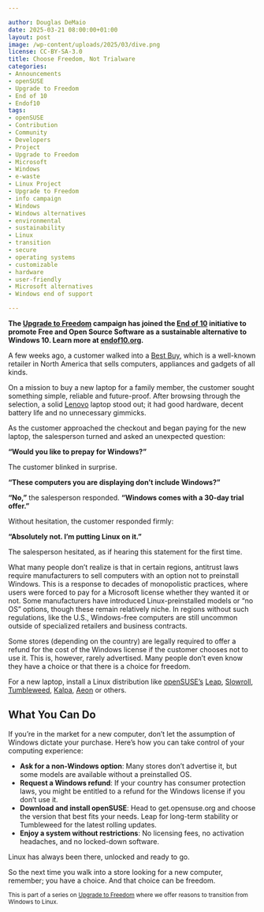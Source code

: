 ```yaml
---

author: Douglas DeMaio
date: 2025-03-21 08:00:00+01:00
layout: post
image: /wp-content/uploads/2025/03/dive.png
license: CC-BY-SA-3.0
title: Choose Freedom, Not Trialware
categories:
- Announcements
- openSUSE
- Upgrade to Freedom
- End of 10
- Endof10
tags:
- openSUSE
- Contribution
- Community
- Developers
- Project
- Upgrade to Freedom
- Microsoft
- Windows
- e-waste
- Linux Project
- Upgrade to Freedom 
- info campaign
- Windows
- Windows alternatives
- environmental 
- sustainability
- Linux 
- transition
- secure 
- operating systems 
- customizable 
- hardware
- user-friendly 
- Microsoft alternatives
- Windows end of support

---
```


**The [Upgrade to Freedom](https://news.opensuse.org/category/upgrade-to-freedom) campaign has joined the [End of 10](https://endof10.org) initiative to promote Free and Open Source Software as a sustainable alternative to Windows 10. Learn more at [endof10.org](https://endof10.org).**

A few weeks ago, a customer walked into a [Best Buy](https://www.bestbuy.com/), which is a well-known retailer in North America that sells computers, appliances and gadgets of all kinds.

On a mission to buy a new laptop for a family member, the customer sought something simple, reliable and future-proof. After browsing through the selection, a solid [Lenovo](https://www.lenovo.com) laptop stood out; it had good hardware, decent battery life and no unnecessary gimmicks.

As the customer approached the checkout and began paying for the new laptop, the salesperson turned and asked an unexpected question:

**“Would you like to prepay for Windows?”**

The customer blinked in surprise.

**“These computers you are displaying don’t include Windows?”**

**“No,”** the salesperson responded. **“Windows comes with a 30-day trial offer.”**

Without hesitation, the customer responded firmly:

**“Absolutely not. I’m putting Linux on it.”**

The salesperson hesitated, as if hearing this statement for the first time.

What many people don’t realize is that in certain regions, antitrust laws require manufacturers to sell computers with an option not to preinstall Windows. This is a response to decades of monopolistic practices, where users were forced to pay for a Microsoft license whether they wanted it or not. Some manufacturers have introduced Linux-preinstalled models or “no OS” options, though these remain relatively niche. In regions without such regulations, like the U.S., Windows-free computers are still uncommon outside of specialized retailers and business contracts.

Some stores (depending on the country) are legally required to offer a refund for the cost of the Windows license if the customer chooses not to use it. This is, however, rarely advertised. Many people don’t even know they have a choice or that there is a choice for freedom.

For a new laptop, install a Linux distribution like [openSUSE’s](https://get.opensuse.org/) [Leap](https://get.opensuse.org/leap/), [Slowroll](https://en.opensuse.org/Portal:Slowroll), [Tumbleweed](https://get.opensuse.org/tumbleweed/), [Kalpa](https://kalpadesktop.org/), [Aeon](https://aeondesktop.org) or others.

## What You Can Do ##

If you’re in the market for a new computer, don’t let the assumption of Windows dictate your purchase. Here’s how you can take control of your computing experience:

- **Ask for a non-Windows option**: Many stores don’t advertise it, but some models are available without a preinstalled OS.
- **Request a Windows refund**: If your country has consumer protection laws, you might be entitled to a refund for the Windows license if you don’t use it.
- **Download and install openSUSE**: Head to get.opensuse.org and choose the version that best fits your needs. Leap for long-term stability or Tumbleweed for the latest rolling updates.
- **Enjoy a system without restrictions**: No licensing fees, no activation headaches, and no locked-down software.

Linux has always been there, unlocked and ready to go.

So the next time you walk into a store looking for a new computer, remember; you have a choice. And that choice can be freedom.

<small> This is part of a series on [Upgrade to Freedom](https://news.opensuse.org/category/upgrade-to-freedom) where we offer reasons to transition from Windows to Linux.</small>

<meta name="openSUSE, Open Source, development, Windows 10 end of support, Linux transition, Upgrade to Freedom campaign, Linux distributions, e-waste reduction, hardware sustainability, Ubuntu, Fedora, AlmaLinux, environmental benefits, secure operating systems, customizable Linux, Joanna Murzyn, KDE Akademy, electronic waste, open source, Linux alternatives, computer longevity, user-friendly Linux, live tutorials, ISO installation, Leap, Tumbleweed, Linux gaming, Linux for developers" content="HTML,CSS,XML,JavaScript">
